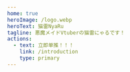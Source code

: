 ```yaml
---
home: true
heroImage: /logo.webp
heroText: 猫雷NyaRu
tagline: 悪魔メイドVtuberの猫雷にゃるです！
actions:
  - text: 立即单推！！！
    link: /introduction
    type: primary
---
```

